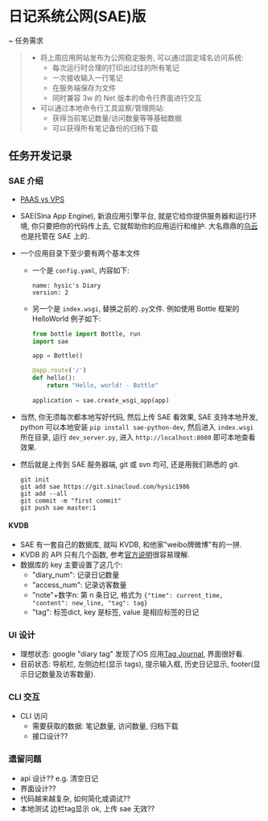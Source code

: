 # 日记系统公网(SAE)版
~ 任务需求
>* 将上周应用网站发布为公网稳定服务, 可以通过固定域名访问系统:
>	* 每次运行时合理的打印出过往的所有笔记
>	* 一次接收输入一行笔记
>	* 在服务端保存为文件
>	* 同时兼容 3w 的 Net 版本的命令行界面进行交互
>* 可以通过本地命令行工具监察/管理网站:
>	* 获得当前笔记数量/访问数量等等基础数据
>	* 可以获得所有笔记备份的归档下载

## 任务开发记录
### SAE 介绍
* [PAAS vs VPS](https://www.quora.com/Should-I-choose-a-VPS-or-a-PAAS-How-to-make-that-decision)
* SAE(Sina App Engine), 新浪应用引擎平台, 就是它给你提供服务器和运行环境, 你只要把你的代码传上去, 它就帮助你的应用运行和维护. 大名鼎鼎的[乌云](http://www.sinacloud.com/index/typical_detail/other/37.html)也是托管在 SAE 上的.
* 一个应用目录下至少要有两个基本文件
	* 一个是 `config.yaml`, 内容如下:

		```
		name: hysic's Diary
		version: 2
		```
	
	* 另一个是 `index.wsgi`, 替换之前的`.py`文件. 例如使用 Bottle 框架的 HelloWorld 例子如下:
	  
	  ```python
	  from bottle import Bottle, run
	  import sae
	  
	  app = Bottle()
	  
	  @app.route('/')
	  def hello():
	      return "Hello, world! - Bottle"
	      
	  application = sae.create_wsgi_app(app)
		```

* 当然, 你无须每次都本地写好代码, 然后上传 SAE 看效果, SAE 支持本地开发, python 可以本地安装 `pip install sae-python-dev`, 然后进入 `index.wsgi` 所在目录, 运行 `dev_server.py`, 进入 `http://localhost:8080` 即可本地查看效果. 
* 然后就是上传到 SAE 服务器端, git 或 svn 均可, 还是用我们熟悉的 git.
	
	```shell
	git init
	git add sae https://git.sinacloud.com/hysic1986
	git add --all
	git commit -m "first commit"
	git push sae master:1
	```

#### KVDB
* SAE 有一套自己的数据库, 就叫 KVDB, 和他家"weibo牌微博"有的一拼.
* KVDB 的 API 只有几个函数, 参考[官方说明](http://www.sinacloud.com/doc/sae/python/kvdb.html)很容易理解.
* 数据库的 key 主要设置了这几个:
	* "diary_num": 记录日记数量
	* "access_num": 记录访客数量
	* "note"+数字n: 第 n 条日记, 格式为 `{"time": current_time, "content": new_line, "tag": tag}`
	* "tag": 标签dict, key 是标签, value 是相应标签的日记


### UI 设计
* 理想状态: google "diary tag" 发现了iOS 应用[Tag Journal](https://itunes.apple.com/us/app/tag-journal-write-your-diary/id742204884?mt=8), 界面很好看.
* 目前状态: 导航栏, 左侧边栏(显示 tags), 提示输入框, 历史日记显示, footer(显示日记数量及访客数量).
![]()




### CLI 交互
* CLI 访问
	* 需要获取的数据: 笔记数量, 访问数量, 归档下载
	* 接口设计??




### 遗留问题
* api 设计?? e.g. 清空日记
* 界面设计??
* 代码越来越复杂, 如何简化或调试??
* 本地测试 边栏tag显示 ok, 上传 sae 无效??


